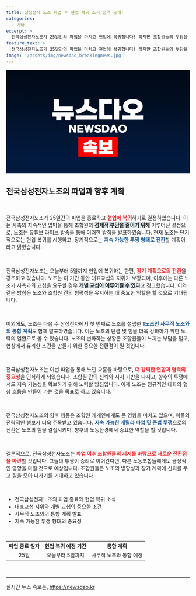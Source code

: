 ```yaml
---
title: 삼성전자 노조 파업 후 현업 복귀 소식 전격 공개!
categories:
  - 기타
excerpt: >
  전국삼성전자노조가 25일간의 파업을 마치고 현업에 복귀합니다! 하지만 조합원들의 부담을 줄이기 위해 지속 가능한 투쟁으로 전환할 계획입니다. 앞으로의 행보가 주목됩니다.
feature_text: >
  전국삼성전자노조가 25일간의 파업을 마치고 현업에 복귀합니다! 하지만 조합원들의 부담을 줄이기 위해 지속 가능한 투쟁으로 전환할 계획입니다. 앞으로의 행보가 주목됩니다.
image: '/assets/img/newsdao_breakingnews.jpg'
---
```


<p><img src="/assets/img/newsdao_breakingnews.jpg" alt="firstkoreanews 속보" /></p>

<h2 data-ke-size="size26">전국삼성전자노조의 파업과 향후 계획</h2>

<p data-ke-size="size16">&nbsp;</p>

<p>전국삼성전자노조가 25일간의 파업을 종료하고 <b><span style="color: #ee2323;">현업에 복귀</span></b>하기로 결정하였습니다. 이는 사측의 지속적인 압박을 통해 조합원의 <b><span style="background-color: #21538527;">경제적 부담을 줄이기 위해</span></b> 이루어진 결정으로, 노조는 유튜브 라이브 방송을 통해 이러한 방침을 발표하였습니다. 현재 노조는 단기적으로는 현업 복귀를 시행하고, 장기적으로는 <b><span style="color: #1a5490;">지속 가능한 투쟁 형태로 전환</span></b>할 계획이라고 밝혔습니다. </p>

<p data-ke-size="size16">&nbsp;</p>

<p>전국삼성전자노조는 오늘부터 5일까지 현업에 복귀하는 한편, <b><span style="color: #ee2323;">장기 계획으로의 전환</span></b>을 강조하고 있습니다. 노조는 이 기간 동안 대표교섭의 지위가 보장되며, 이후에는 다른 노조가 사측과의 교섭을 요구할 경우 <b><span style="background-color: #21538527;">개별 교섭이 이루어질 수 있다</span></b>고 경고했습니다. 이와 같은 방침은 노조와 조합원 간의 형평성을 유지하는 데 중요한 역할을 할 것으로 기대됩니다. </p>

<p data-ke-size="size16">&nbsp;</p>

<p>이외에도, 노조는 다음 주 삼성전자에서 첫 번째로 노조를 설립한 <b><span style="color: #1a5490;">1노조인 사무직 노조와의 통합 계획</span></b>도 함께 발표하였습니다. 이는 노조의 단결 및 힘을 더욱 강화하기 위한 노력의 일환으로 볼 수 있습니다. 노조의 변화하는 상황은 조합원들이 느끼는 부담을 덜고, 협상에서 유리한 조건을 만들기 위한 중요한 전환점이 될 것입니다. </p>

<p data-ke-size="size16">&nbsp;</p>

<p>전국삼성전자노조는 이번 파업을 통해 느낀 교훈을 바탕으로, <b><span style="color: #ee2323;">더 강력한 연합과 협력의 중요성</span></b>을 인식하게 되었습니다. 조합원 간의 신뢰와 지지 기반을 다지고, 향후의 투쟁에서도 지속 가능성을 확보하기 위해 노력할 방침입니다. 이제 노조는 정규적인 대화와 협상 흐름을 만들어 가는 것을 목표로 하고 있습니다. </p>

<p data-ke-size="size16">&nbsp;</p>

<p>전국삼성전자노조의 향후 행동은 조합원 개개인에게도 큰 영향을 미치고 있으며, 이들의 전략적인 행보가 더욱 주목받고 있습니다. <b><span style="color: #1a5490;">지속 가능한 게릴라 파업 및 준법 투쟁</span></b>으로의 전환은 노조의 힘을 결집시키며, 향후의 노동환경에서 중요한 역할을 할 것입니다. </p>

<p data-ke-size="size16">&nbsp;</p>

<p>결론적으로, 전국삼성전자노조는 <b><span style="color: #ee2323;">파업 이후 조합원들의 지지를 바탕으로 새로운 전환점을 마련</span></b>할 것입니다. 그들의 투쟁이 승리로 이어간다면, 다른 노동조합들에게도 긍정적인 영향을 미칠 것으로 예상됩니다. 조합원들은 노조의 방향성과 장기 계획에 신뢰를 두고 힘을 모아 나가기를 기대하고 있습니다.</p>

<p data-ke-size="size16">&nbsp;</p>

<ul>
  <li>전국삼성전자노조의 파업 종료와 현업 복귀 소식</li>
  <li>대표교섭 지위와 개별 교섭의 중요한 조건</li>
  <li>사무직 노조와의 통합 계획 발표</li>
  <li>지속 가능한 투쟁 형태의 중요성</li>
</ul>

<p data-ke-size="size16">&nbsp;</p>

<table style="width: 100%; border-collapse: collapse;">
  <tr>
    <td style="text-align: center; height: 17px;"><b>파업 종료 일자</b></td>
    <td style="text-align: center; height: 17px;"><b>현업 복귀 예정 기간</b></td>
    <td style="text-align: center; height: 17px;"><b>통합 계획</b></td>
  </tr>
  <tr>
    <td style="text-align: center; height: 17px;">25일</td>
    <td style="text-align: center; height: 17px;">오늘부터 5일까지</td>
    <td style="text-align: center; height: 17px;">사무직 노조와 통합 예정</td>
  </tr>
</table>

<p data-ke-size="size16">&nbsp;</p>

<hr style="border: 1px solid #ccc;">
실시간 뉴스 속보는, <a href="https://newsdao.kr" rel="dofollow">https://newsdao.kr</a>



